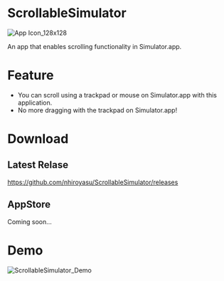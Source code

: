 # ScrollableSimulator
![App Icon_128x128](https://github.com/nhiroyasu/ScrollableSimulator/assets/40600280/b2b5f075-0ae3-438c-89ed-8d8c1caf0dc1)

An app that enables scrolling functionality in Simulator.app.

# Feature
- You can scroll using a trackpad or mouse on Simulator.app with this application.
- No more dragging with the trackpad on Simulator.app!

# Download
## Latest Relase
https://github.com/nhiroyasu/ScrollableSimulator/releases

## AppStore
Coming soon...

# Demo
![ScrollableSimulator_Demo](https://github.com/nhiroyasu/ScrollableSimulator/assets/40600280/12fe0522-29c5-4096-a4bb-5d73b1022b76)
